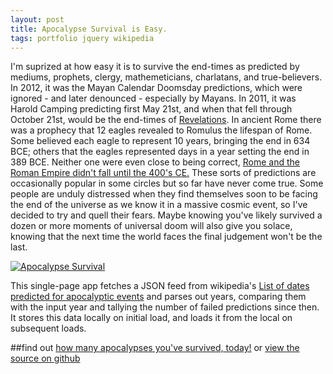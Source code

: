 ```yaml
---
layout: post
title: Apocalypse Survival is Easy.
tags: portfolio jquery wikipedia
---
```



I'm suprized at how easy it is to survive the end-times as predicted by mediums, prophets, clergy, mathemeticians, charlatans, and true-believers.<!--more-->
In 2012, it was the Mayan Calendar Doomsday predictions, which were ignored - and later denounced - especially by Mayans.
In 2011, it was Harold Camping predicting first May 21st, and when that fell through October 21st, would be the end-times of [Revelations][4].
In ancient Rome there was a prophecy that 12 eagles revealed to Romulus the lifespan of Rome.
Some believed each eagle to represent 10 years, bringing the end in 634 BCE; others that the eagles represented days in a year setting the end in 389 BCE.
Neither one were even close to being correct, [Rome and the Roman Empire didn't fall until the 400's CE.][5]
These sorts of predictions are occasionally popular in some circles but so far have never come true.
Some people are unduly distressed when they find themselves soon to be facing the end of the universe as we know it in a massive cosmic event, so I've decided to try and quell their fears.
Maybe knowing you've likely survived a dozen or more moments of universal doom will also give you solace, knowing that the next time the world faces the final judgement won't be the last.

[![Apocalypse Survival](http://i.imgur.com/rEtvt7S.png)][1]

This single-page app fetches a JSON feed from wikipedia's [List of dates predicted for apocalyptic events][2] and parses out years,
comparing them with the input year and tallying the number of failed predictions since then.
It stores this data locally on initial load, and loads it from the local on subsequent loads.

##find out [how many apocalypses you've survived, today!][1] or [view the source on github][3]

[1]: /demos/How_Many_Apocalypses_Have_I_Survived.html
[2]: https://en.wikipedia.org/wiki/List_of_dates_predicted_for_apocalyptic_events
[3]: https://github.com/JKirchartz/demos/blob/gh-pages/How_Many_Apocalypses_Have_I_Survived.html
[4]: https://en.wikipedia.org/wiki/Book_of_Revelation#Outline
[5]: https://en.wikipedia.org/wiki/Fall_of_Rome
